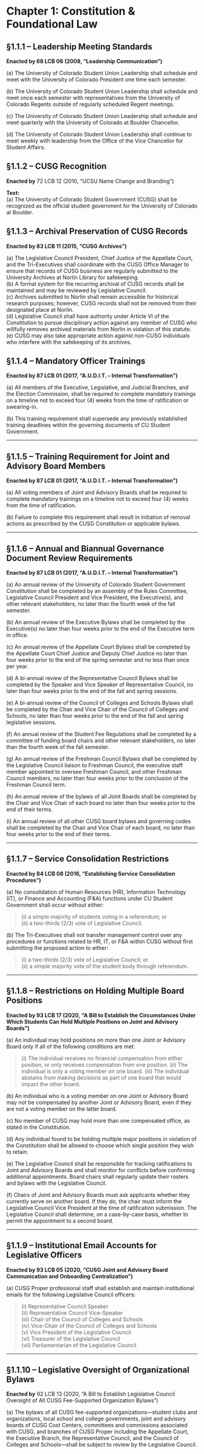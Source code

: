 # Chapter 1: Constitution & Foundational Law

## §1.1.1 – Leadership Meeting Standards  
**Enacted by 68 LCB 06 (2008, “Leadership Communication”)**

(a) The University of Colorado Student Union Leadership shall schedule and meet with the University of Colorado President one time each semester.

(b) The University of Colorado Student Union Leadership shall schedule and meet once each semester with representatives from the University of Colorado Regents outside of regularly scheduled Regent meetings.

(c) The University of Colorado Student Union Leadership shall schedule and meet quarterly with the University of Colorado at Boulder Chancellor.

(d) The University of Colorado Student Union Leadership shall continue to meet weekly with leadership from the Office of the Vice Chancellor for Student Affairs.


## §1.1.2 – CUSG Recognition  
**Enacted by** 72 LCB 12 (2010, “UCSU Name Change and Branding”)

**Text:**  
(a) The University of Colorado Student Government (CUSG) shall be recognized as the official student government for the University of Colorado at Boulder.

## §1.1.3 – Archival Preservation of CUSG Records  
**Enacted by 83 LCB 11 (2015, “CUSG Archives”)**

(a) The Legislative Council President, Chief Justice of the Appellate Court, and the Tri-Executives shall coordinate with the CUSG Office Manager to ensure that records of CUSG business are regularly submitted to the University Archives at Norlin Library for safekeeping.  
(b) A formal system for the recurring archival of CUSG records shall be maintained and may be reviewed by Legislative Council.  
(c) Archives submitted to Norlin shall remain accessible for historical research purposes; however, CUSG records shall not be removed from their designated place at Norlin.  
(d) Legislative Council shall have authority under Article VI of the Constitution to pursue disciplinary action against any member of CUSG who willfully removes archived materials from Norlin in violation of this statute.  
(e) CUSG may also take appropriate action against non-CUSG individuals who interfere with the safekeeping of its archives.

## §1.1.4 – Mandatory Officer Trainings
**Enacted by 87 LCB 01 (2017, “A.U.D.I.T. – Internal Transformation”)**

(a) All members of the Executive, Legislative, and Judicial Branches, and the Election Commission, shall be required to complete mandatory trainings on a timeline not to exceed four (4) weeks from the time of ratification or swearing-in.

(b) This training requirement shall supersede any previously established training deadlines within the governing documents of CU Student Government.

---

## §1.1.5 – Training Requirement for Joint and Advisory Board Members
**Enacted by 87 LCB 01 (2017, “A.U.D.I.T. – Internal Transformation”)**

(a) All voting members of Joint and Advisory Boards shall be required to complete mandatory trainings on a timeline not to exceed four (4) weeks from the time of ratification.

(b) Failure to complete this requirement shall result in initiation of removal actions as prescribed by the CUSG Constitution or applicable bylaws.

---

## §1.1.6 – Annual and Biannual Governance Document Review Requirements
**Enacted by 87 LCB 01 (2017, “A.U.D.I.T. – Internal Transformation”)**

(a) An annual review of the University of Colorado Student Government Constitution shall be completed by an assembly of the Rules Committee, Legislative Council President and Vice President, the Executive(s), and other relevant stakeholders, no later than the fourth week of the fall semester.

(b) An annual review of the Executive Bylaws shall be completed by the Executive(s) no later than four weeks prior to the end of the Executive term in office.

(c) An annual review of the Appellate Court Bylaws shall be completed by the Appellate Court Chief Justice and Deputy Chief Justice no later than four weeks prior to the end of the spring semester and no less than once per year.

(d) A bi-annual review of the Representative Council Bylaws shall be completed by the Speaker and Vice Speaker of Representative Council, no later than four weeks prior to the end of the fall and spring sessions.

(e) A bi-annual review of the Council of Colleges and Schools Bylaws shall be completed by the Chair and Vice Chair of the Council of Colleges and Schools, no later than four weeks prior to the end of the fall and spring legislative sessions.

(f) An annual review of the Student Fee Regulations shall be completed by a committee of funding board chairs and other relevant stakeholders, no later than the fourth week of the fall semester.

(g) An annual review of the Freshman Council Bylaws shall be completed by the Legislative Council liaison to Freshman Council, the executive staff member appointed to oversee Freshman Council, and other Freshman Council members, no later than four weeks prior to the conclusion of the Freshman Council term.

(h) An annual review of the bylaws of all Joint Boards shall be completed by the Chair and Vice Chair of each board no later than four weeks prior to the end of their terms.

(i) An annual review of all other CUSG board bylaws and governing codes shall be completed by the Chair and Vice Chair of each board, no later than four weeks prior to the end of their terms.

---

## §1.1.7 – Service Consolidation Restrictions  
**Enacted by 84 LCB 08 (2016, “Establishing Service Consolidation Procedures”)**

(a) No consolidation of Human Resources (HR), Information Technology (IT), or Finance and Accounting (F&A) functions under CU Student Government shall occur without either:
> (i) a simple majority of students voting in a referendum; or  
> (ii) a two-thirds (2/3) vote of Legislative Council.

(b) The Tri-Executives shall not transfer management control over any procedures or functions related to HR, IT, or F&A within CUSG without first submitting the proposed action to either:
> (i) a two-thirds (2/3) vote of Legislative Council; or  
> (ii) a simple majority vote of the student body through referendum.

---

## §1.1.8 – Restrictions on Holding Multiple Board Positions  
**Enacted by 93 LCB 17 (2020, “A Bill to Establish the Circumstances Under Which Students Can Hold Multiple Positions on Joint and Advisory Boards”)**

(a) An individual may hold positions on more than one Joint or Advisory Board only if all of the following conditions are met:
> (i) The individual receives no financial compensation from either position, or only receives compensation from one position.
> (ii) The individual is only a voting member on one board.
> (iii) The individual abstains from making decisions as part of one board that would impact the other board.

(b) An individual who is a voting member on one Joint or Advisory Board may not be compensated by another Joint or Advisory Board, even if they are not a voting member on the latter board.

(c) No member of CUSG may hold more than one compensated office, as stated in the Constitution.

(d) Any individual found to be holding multiple major positions in violation of the Constitution shall be allowed to choose which single position they wish to retain.

(e) The Legislative Council shall be responsible for tracking ratifications to Joint and Advisory Boards and shall monitor for conflicts before confirming additional appointments. Board chairs shall regularly update their rosters and bylaws with the Legislative Council.

(f) Chairs of Joint and Advisory Boards must ask applicants whether they currently serve on another board. If they do, the chair must inform the Legislative Council Vice President at the time of ratification submission. The Legislative Council shall determine, on a case-by-case basis, whether to permit the appointment to a second board.

---
## §1.1.9 – Institutional Email Accounts for Legislative Officers  
**Enacted by 93 LCB 05 (2020, “CUSG Joint and Advisory Board Communication and Onboarding Centralization”)**

(a) CUSG Proper professional staff shall establish and maintain institutional emails for the following Legislative Council officers:
> (i) Representative Council Speaker  
> (ii) Representative Council Vice-Speaker  
> (iii) Chair of the Council of Colleges and Schools  
> (iv) Vice-Chair of the Council of Colleges and Schools  
> (v) Vice President of the Legislative Council  
> (vi) Treasurer of the Legislative Council  
> (vii) Parliamentarian of the Legislative Council

---

## §1.1.10 – Legislative Oversight of Organizational Bylaws  
**Enacted by** 92 LCB 13 (2020, “A Bill to Establish Legislative Council Oversight of All CUSG Fee-Supported Organization Bylaws”)

(a) The bylaws of all CUSG fee-supported organizations—student clubs and organizations, local school and college governments, joint and advisory boards of CUSG Cost Centers, committees and commissions associated with CUSG, and branches of CUSG Proper including the Appellate Court, the Executive Branch, the Representative Council, and the Council of Colleges and Schools—shall be subject to review by the Legislative Council.
